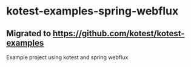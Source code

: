 # kotest-examples-spring-webflux

## Migrated to https://github.com/kotest/kotest-examples

Example project using kotest and spring webflux
